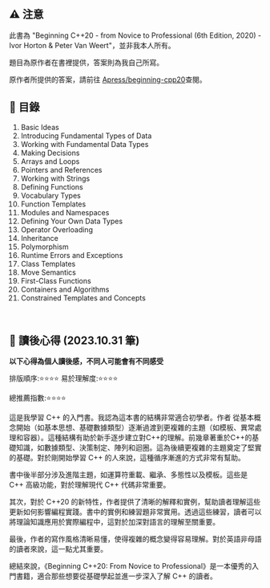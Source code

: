 ## ⚠️ 注意

此書為 "Beginning C\+\+20 - from Novice to Professional (6th Edition, 2020) - Ivor Horton & Peter Van Weert"，並非我本人所有。

題目為原作者在書裡提供，答案則為我自己所寫。

原作者所提供的答案，請前往 [Apress/beginning-cpp20](https://github.com/Apress/beginning-cpp20)查閱。
<br/>


## 📖 目錄

1. Basic Ideas
2. Introducing Fundamental Types of Data
3. Working with Fundamental Data Types
4. Making Decisions
5. Arrays and Loops
6. Pointers and References
7. Working with Strings
8. Defining Functions
9. Vocabulary Types
10. Function Templates
11. Modules and Namespaces
12. Defining Your Own Data Types
13. Operator Overloading
14. Inheritance
15. Polymorphism
16. Runtime Errors and Exceptions
17. Class Templates
18. Move Semantics
19. First-Class Functions
20. Containers and Algorithms
21. Constrained Templates and Concepts
<br/>


## 👀 讀後心得 (2023.10.31 筆)

**以下心得為個人讀後感，不同人可能會有不同感受**

排版順序:⭐⭐⭐⭐
易於理解度:⭐⭐⭐⭐

總推薦指數:⭐⭐⭐⭐
<br/>

這是我學習 C\+\+ 的入門書。我認為這本書的結構非常適合初學者。作者 從基本概念開始（如基本思想、基礎數據類型）逐漸過渡到更複雜的主題（如模板、異常處理和容器）。這種結構有助於新手逐步建立對C\+\+的理解。前幾章著重於C\+\+的基礎知識，如數據類型、決策制定、陣列和迴圈。這為後續更複雜的主題奠定了堅實的基礎。對於剛開始學習 C\+\+ 的人來說，這種循序漸進的方式非常有幫助。

書中後半部分涉及進階主題，如運算符重載、繼承、多態性以及模板。這些是 C\+\+ 高級功能，對於理解現代 C\+\+ 代碼非常重要。

其次，對於 C\+\+20 的新特性，作者提供了清晰的解釋和實例，幫助讀者理解這些更新如何影響編程實踐。書中的實例和練習題非常實用。透過這些練習，讀者可以將理論知識應用於實際編程中，這對於加深對語言的理解至關重要。

最後，作者的寫作風格清晰易懂，使得複雜的概念變得容易理解。對於英語非母語的讀者來說，這一點尤其重要。

總結來說，《Beginning C\+\+20: From Novice to Professional》是一本優秀的入門書籍，適合那些想要從基礎學起並進一步深入了解 C\+\+ 的讀者。